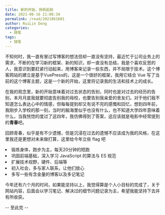 ```yaml
---
title: 新的开始，扬帆起航
date: 2021-06-16 21:08:34
permalink: /read/2021061601
author: RuiLin Dong
categories:
  - 随笔
tags:
  - 随笔
---
```


不知何时，我一直有冒过写博客的想法但却一直没有坚持，最近忙于公司业务上的需求，不断的在学习新的框架、新的知识，却一直没有总结，我是个喜欢反思的人，我意识到要赶紧行动起来，用博客来记录一些东西，并不局限于技术。这个博客网站的建立是基于VuePress的，这是一个很好的框架，我用它结合 Vue 写了当前的这个博客主题，这是一个新的开始，这里将记录我的生活和技术上的成长。

<!-- more -->

在我的观念里，新的开始意味着对过去状态的告别，同时也是对过去的经历的告别，本月月底我就要彻底告别我的母校，也要告别我亲爱的舍友们。对于他们我不知道怎么表达心中的情感，但每每提到却又有说不完的感慨和回忆，想到四年前，我刚步入学校的那一刻，当时的脑海里似乎也没有什么，也不知道大学四年意味着什么，当我恍惚的度过了这四年，我仿佛得到了答案，这应该就是电影中经常提到的**青春**吧。

回顾青春，似乎是有不少遗憾，但是沉浸在过去的遗憾不应该成为我的风格，在这里我还是更想对未来做打算，这里给今年立些 flag 吧

<li> 锻炼身体，跑步为主，每天20分钟的短跑</li>
<li> 巩固前端基础，深入学习 JavaScript 的算法与 ES 规范</li>
<li> 扩展技术视野，硬件、后端等</li>
<li> 初入社会，多与家人联系，让他们放心</li>
<li> 多写一些有含金量的博客以及多记笔记</li>


今年还有六个月的时间，如果能坚持以上，我觉得算是个人小目标的完成了，关于网站内容，后面会以学习笔记、解决过的细节问题记录为主，希望我能坚持下去并有所收获。


-- 至此完 --
